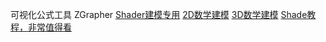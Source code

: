 可视化公式工具 ZGrapher
[Shader建模专用](http://www.iquilezles.org/apps/graphtoy/)
[2D数学建模](https://www.desmos.com/calculator)
[3D数学建模](https://www.desmos.com/calculator)
[Shade教程，非常值得看](https://thebookofshaders.com/?lan=ch)